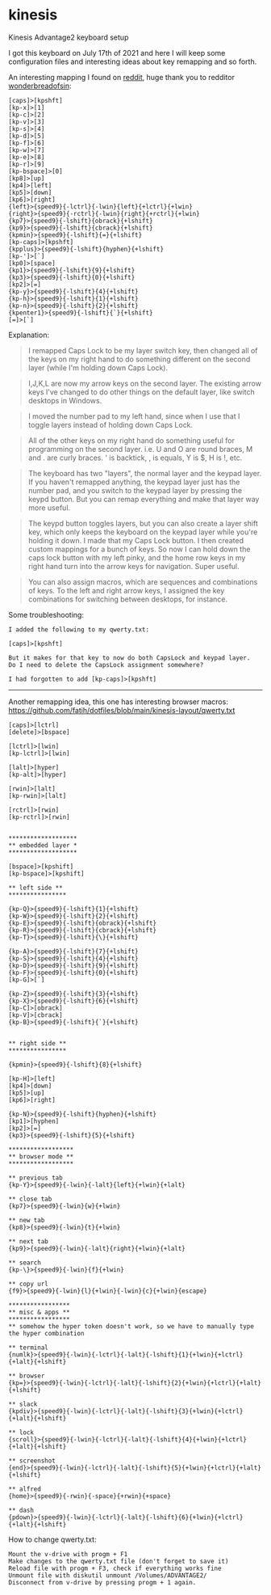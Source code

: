 # kinesis
Kinesis Advantage2 keyboard setup

I got this keyboard on July 17th of 2021 and here I will keep some configuration files and interesting ideas about key remapping and so forth.

An interesting mapping I found on [reddit](https://www.reddit.com/r/kinesisadvantage/comments/o4qeoy/best_qwerty_key_changes/h2ni9pk/?utm_source=reddit&utm_medium=web2x&context=3), huge thank you to redditor [wonderbreadofsin](https://www.reddit.com/user/wonderbreadofsin/):
```
[caps]>[kpshft]
[kp-x]>[1]
[kp-c]>[2]
[kp-v]>[3]
[kp-s]>[4]
[kp-d]>[5]
[kp-f]>[6]
[kp-w]>[7]
[kp-e]>[8]
[kp-r]>[9]
[kp-bspace]>[0]
[kp8]>[up]
[kp4]>[left]
[kp5]>[down]
[kp6]>[right]
{left}>{speed9}{-lctrl}{-lwin}{left}{+lctrl}{+lwin}
{right}>{speed9}{-rctrl}{-lwin}{right}{+rctrl}{+lwin}
{kp7}>{speed9}{-lshift}{obrack}{+lshift}
{kp9}>{speed9}{-lshift}{cbrack}{+lshift}
{kpmin}>{speed9}{-lshift}{=}{+lshift}
[kp-caps]>[kpshft]
{kpplus}>{speed9}{-lshift}{hyphen}{+lshift}
[kp-']>[`]
[kp0]>[space]
{kp1}>{speed9}{-lshift}{9}{+lshift}
{kp3}>{speed9}{-lshift}{0}{+lshift}
[kp2]>[=]
{kp-y}>{speed9}{-lshift}{4}{+lshift}
{kp-h}>{speed9}{-lshift}{1}{+lshift}
{kp-n}>{speed9}{-lshift}{2}{+lshift}
{kpenter1}>{speed9}{-lshift}{`}{+lshift}
[=]>[`]
```

Explanation:

> I remapped Caps Lock to be my layer switch key, then changed all of the keys on my right hand to do something different on the second layer (while I'm holding down Caps Lock).

> I,J,K,L are now my arrow keys on the second layer. The existing arrow keys I've changed to do other things on the default layer, like switch desktops in Windows.

> I moved the number pad to my left hand, since when I use that I toggle layers instead of holding down Caps Lock.

> All of the other keys on my right hand do something useful for programming on the second layer. i.e. U and O are round braces, M and . are curly braces. ' is backtick, , is equals, Y is $, H is !, etc.

> The keyboard has two "layers", the normal layer and the keypad layer. If you haven't remapped anything, the keypad layer just has the number pad, and you switch to the keypad layer by pressing the keypd button. But you can remap everything and make that layer way more useful.

> The keypd button toggles layers, but you can also create a layer shift key, which only keeps the keyboard on the keypad layer while you're holding it down. I made that my Caps Lock button. I then created custom mappings for a bunch of keys. So now I can hold down the caps lock button with my left pinky, and the home row keys in my right hand turn into the arrow keys for navigation. Super useful.

> You can also assign macros, which are sequences and combinations of keys. To the left and right arrow keys, I assigned the key combinations for switching between desktops, for instance.


Some troubleshooting:
```
I added the following to my qwerty.txt:

[caps]>[kpshft]

But it makes for that key to now do both CapsLock and keypad layer. 
Do I need to delete the CapsLock assignment somewhere?

I had forgotten to add [kp-caps]>[kpshft]
```
 
---
Another remapping idea, this one has interesting browser macros: https://github.com/fatih/dotfiles/blob/main/kinesis-layout/qwerty.txt
```
[caps]>[lctrl]
[delete]>[bspace]

[lctrl]>[lwin]
[kp-lctrl]>[lwin]

[lalt]>[hyper]
[kp-alt]>[hyper]

[rwin]>[lalt]
[kp-rwin]>[lalt]

[rctrl]>[rwin]
[kp-rctrl]>[rwin]


*******************
** embedded layer *
*******************

[bspace]>[kpshift]
[kp-bspace]>[kpshift]

** left side **
****************

{kp-Q}>{speed9}{-lshift}{1}{+lshift}
{kp-W}>{speed9}{-lshift}{2}{+lshift}
{kp-E}>{speed9}{-lshift}{obrack}{+lshift}
{kp-R}>{speed9}{-lshift}{cbrack}{+lshift}
{kp-T}>{speed9}{-lshift}{\}{+lshift}

{kp-A}>{speed9}{-lshift}{7}{+lshift}
{kp-S}>{speed9}{-lshift}{4}{+lshift}
{kp-D}>{speed9}{-lshift}{9}{+lshift}
{kp-F}>{speed9}{-lshift}{0}{+lshift}
[kp-G]>[`]

{kp-Z}>{speed9}{-lshift}{3}{+lshift}
{kp-X}>{speed9}{-lshift}{6}{+lshift}
[kp-C]>[obrack]
[kp-V]>[cbrack]
{kp-B}>{speed9}{-lshift}{`}{+lshift}
 

** right side **
****************

{kpmin}>{speed9}{-lshift}{8}{+lshift}

[kp-H]>[left]
[kp4]>[down]
[kp5]>[up]
[kp6]>[right]

{kp-N}>{speed9}{-lshift}{hyphen}{+lshift}
[kp1]>[hyphen]
[kp2]>[=]
{kp3}>{speed9}{-lshift}{5}{+lshift}

******************
** browser mode **
******************

** previous tab
{kp-Y}>{speed9}{-lwin}{-lalt}{left}{+lwin}{+lalt}

** close tab
{kp7}>{speed9}{-lwin}{w}{+lwin}

** new tab
{kp8}>{speed9}{-lwin}{t}{+lwin}

** next tab
{kp9}>{speed9}{-lwin}{-lalt}{right}{+lwin}{+lalt}

** search
{kp-\}>{speed9}{-lwin}{f}{+lwin}

** copy url
{f9}>{speed9}{-lwin}{l}{+lwin}{-lwin}{c}{+lwin}{escape}

*****************
** misc & apps **
*****************
** somehow the hyper token doesn't work, so we have to manually type the hyper combination

** terminal
{numlk}>{speed9}{-lwin}{-lctrl}{-lalt}{-lshift}{1}{+lwin}{+lctrl}{+lalt}{+lshift}

** browser
{kp=}>{speed9}{-lwin}{-lctrl}{-lalt}{-lshift}{2}{+lwin}{+lctrl}{+lalt}{+lshift}

** slack
{kpdiv}>{speed9}{-lwin}{-lctrl}{-lalt}{-lshift}{3}{+lwin}{+lctrl}{+lalt}{+lshift}

** lock
{scroll}>{speed9}{-lwin}{-lctrl}{-lalt}{-lshift}{4}{+lwin}{+lctrl}{+lalt}{+lshift}

** screenshot
{end}>{speed9}{-lwin}{-lctrl}{-lalt}{-lshift}{5}{+lwin}{+lctrl}{+lalt}{+lshift}

** alfred
{home}>{speed9}{-rwin}{-space}{+rwin}{+space}

** dash
{pdown}>{speed9}{-lwin}{-lctrl}{-lalt}{-lshift}{6}{+lwin}{+lctrl}{+lalt}{+lshift}
```

How to change qwerty.txt:
```
Mount the v-drive with progm + F1
Make changes to the qwerty.txt file (don't forget to save it)
Reload file with progm + F3, check if everything works fine
Unmount file with diskutil unmount /Volumes/ADVANTAGE2/
Disconnect from v-drive by pressing progm + 1 again.
```

